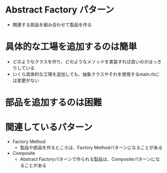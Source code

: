 # Abstract Factory パターン
- 関連する部品を組み合わせて製品を作る

# 具体的な工場を追加するのは簡単
- どのようなクラスを作り、どのようなメソッドを実装すれば良いのかはっきりしている
- いくら具体的な工場を追加しても、抽象クラスやそれを使用するmain.rbには変更がない

# 部品を追加するのは困難

# 関連しているパターン
- Factory Method
  - 製品や部品を作るところは、Factory Methodパターンになることがある
- Composite
  - Abstract Factoryパターンで作られる製品は、Compositeパターンになることがある

